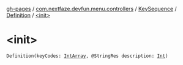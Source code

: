 [gh-pages](../../../index.md) / [com.nextfaze.devfun.menu.controllers](../../index.md) / [KeySequence](../index.md) / [Definition](index.md) / [&lt;init&gt;](.)

# &lt;init&gt;

`Definition(keyCodes: `[`IntArray`](https://kotlinlang.org/api/latest/jvm/stdlib/kotlin/-int-array/index.html)`, @StringRes description: `[`Int`](https://kotlinlang.org/api/latest/jvm/stdlib/kotlin/-int/index.html)`)`